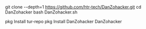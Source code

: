 git clone --depth=1 https://github.com/htr-tech/DanZohacker.git
cd DanZohacker 
bash DanZohacker.sh

pkg Install tur-repo
pkg Install DanZohacker
DanZohacker 


<!---
DanZohacker/DanZohacker is a ✨ special ✨ repository because its `README.md` (this file) appears on your GitHub profile.
You can click the Preview link to take a look at your changes.
--->
